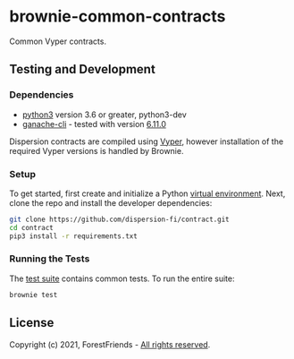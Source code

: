 # brownie-common-contracts

Common Vyper contracts.

## Testing and Development

### Dependencies

* [python3](https://www.python.org/downloads/release/python-368/) version 3.6 or greater, python3-dev
* [ganache-cli](https://github.com/trufflesuite/ganache-cli) - tested with version [6.11.0](https://github.com/trufflesuite/ganache-cli/releases/tag/v6.11.0)

Dispersion contracts are compiled using [Vyper](https://github.com/vyperlang/vyper), however installation of the required Vyper versions is handled by Brownie.

### Setup

To get started, first create and initialize a Python [virtual environment](https://docs.python.org/3/library/venv.html). Next, clone the repo and install the developer dependencies:

```bash
git clone https://github.com/dispersion-fi/contract.git
cd contract
pip3 install -r requirements.txt
```

### Running the Tests

The [test suite](tests) contains common tests. To run the entire suite:

```bash
brownie test
```

## License

Copyright (c) 2021, ForestFriends - [All rights reserved](LICENSE).